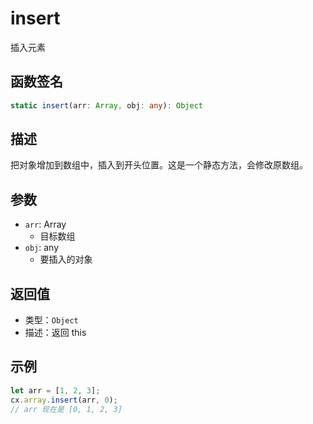# insert

插入元素

## 函数签名
```typescript
static insert(arr: Array, obj: any): Object
```

## 描述
把对象增加到数组中，插入到开头位置。这是一个静态方法，会修改原数组。

## 参数
- `arr`: Array
  - 目标数组
- `obj`: any
  - 要插入的对象

## 返回值
- 类型：`Object`
- 描述：返回 this

## 示例
```javascript
let arr = [1, 2, 3];
cx.array.insert(arr, 0);
// arr 现在是 [0, 1, 2, 3]
```